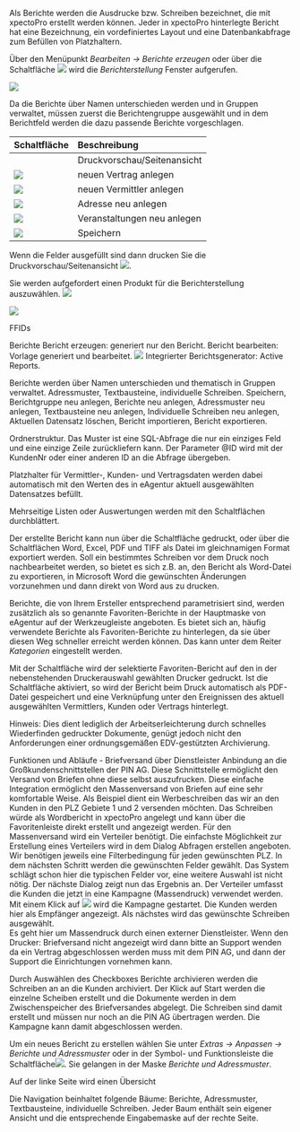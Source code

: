 Als Berichte werden die Ausdrucke bzw. Schreiben bezeichnet, die mit xpectoPro erstellt werden können. Jeder in xpectoPro hinterlegte Bericht hat eine Bezeichnung, ein vordefiniertes Layout und eine Datenbankabfrage zum Befüllen von Platzhaltern. 

Über den Menüpunkt  *Bearbeiten → Berichte erzeugen*  oder über die Schaltfläche ![](http://xpecto.github.io/docs/img/img_1429027617646.png) wird  die *Berichterstellung* Fenster aufgerufen. 

![](http://xpecto.github.io/docs/img/img_1439379073314.png)

Da die Berichte über Namen unterschieden werden und in Gruppen verwaltet, müssen zuerst die Berichtengruppe ausgewählt und in dem Berichtfeld werden die dazu passende Berichte vorgeschlagen. 

|  Schaltfläche            |    Beschreibung     |  
| ------------- |:-------------| 
|       | Druckvorschau/Seitenansicht| 
| ![](http://xpecto.github.io/docs/img/img_1439381184713.png) | neuen Vertrag anlegen| 
| ![](http://xpecto.github.io/docs/img/img_1439381119609.png)     | neuen Vermittler anlegen | 
| ![](http://xpecto.github.io/docs/img/img_1429027337842.png)      | Adresse neu anlegen | 
| ![](http://xpecto.github.io/docs/img/img_1429027370695.png)      | Veranstaltungen neu anlegen | 
| ![](http://xpecto.github.io/docs/img/img_1429027405943.png)      | Speichern | 

Wenn die Felder ausgefüllt sind dann drucken Sie die Druckvorschau/Seitenansicht  ![](http://xpecto.github.io/docs/img/img_1435072419471.png). 

Sie werden aufgefordert einen Produkt für die Berichterstellung auszuwählen.
![](http://xpecto.github.io/docs/img/img_1435072508917.png)

![](http://xpecto.github.io/docs/img/img_1435071898992.png)

FFIDs 

Berichte 
Bericht erzeugen: generiert nur den Bericht. 
Bericht bearbeiten: Vorlage generiert und bearbeitet. ![](http://xpecto.github.io/docs/img/img_1429027648565.png)
Integrierter Berichtsgenerator: Active Reports. 

Berichte werden über Namen unterschieden und thematisch in Gruppen verwaltet. 
Adressmuster, Textbausteine, individuelle Schreiben. 
Speichern, Berichtgruppe neu anlegen, Berichte neu anlegen, Adressmuster neu anlegen, Textbausteine neu anlegen, Individuelle Schreiben neu anlegen, Aktuellen Datensatz löschen, Bericht importieren, Bericht exportieren. 

Ordnerstruktur. 
Das Muster ist eine SQL-Abfrage die nur ein einziges Feld und eine einzige Zeile zurückliefern kann. Der Parameter @ID wird mit der KundenNr oder einer anderen ID an die Abfrage übergeben.

Platzhalter für Vermittler-, Kunden- und Vertragsdaten werden dabei automatisch mit den Werten des in eAgentur aktuell ausgewählten Datensatzes befüllt.

Mehrseitige Listen oder Auswertungen werden mit den Schaltflächen  durchblättert.

Der erstellte Bericht kann nun über die Schaltfläche gedruckt, oder über die Schaltflächen Word, Excel, PDF und TIFF als Datei im gleichnamigen Format exportiert werden. Soll ein bestimmtes Schreiben vor dem Druck noch nachbearbeitet werden, so bietet es sich z.B. an, den Bericht als Word-Datei zu exportieren, in Microsoft Word die gewünschten Änderungen vorzunehmen und dann direkt von Word aus zu drucken.

Berichte, die von Ihrem Ersteller entsprechend parametrisiert sind, werden zusätzlich als so genannte Favoriten-Berichte in der Hauptmaske von eAgentur auf der Werkzeugleiste angeboten. Es bietet sich an, häufig verwendete Berichte als Favoriten-Berichte zu hinterlegen, da sie über diesen Weg schneller erreicht werden können. Das kann unter dem Reiter *Kategorien* eingestellt werden.

Mit der Schaltfläche wird der selektierte Favoriten-Bericht auf den in der nebenstehenden Druckerauswahl gewählten Drucker gedruckt. Ist die Schaltfläche aktiviert, so wird der Bericht beim Druck automatisch als PDF-Datei gespeichert und eine Verknüpfung unter den Ereignissen des aktuell ausgewählten Vermittlers, Kunden oder Vertrags hinterlegt.

Hinweis: Dies dient lediglich der Arbeitserleichterung durch schnelles Wiederfinden gedruckter Dokumente, genügt jedoch nicht den Anforderungen einer ordnungsgemäßen EDV-gestützten Archivierung.

Funktionen und Abläufe - Briefversand über Dienstleister 
Anbindung an die Großkundenschnittstellen der PIN AG. Diese Schnittstelle ermöglicht den Versand von Briefen ohne diese selbst auszufrucken. Diese einfache Integration ermöglicht den Massenversand von Briefen auf eine sehr komfortable Weise. Als Beispiel dient ein Werbeschreiben das wir an den Kunden in den PLZ Gebiete 1 und 2 versenden möchten. Das Schreiben würde als Wordbericht in xpectoPro angelegt und kann über die Favoritenleiste   direkt erstellt und angezeigt werden. Für den Massenversand wird ein Verteiler benötigt. Die einfachste Möglichkeit zur Erstellung eines Verteilers wird in dem Dialog Abfragen erstellen angeboten.  
Wir benötigen jeweils eine Filterbedingung für jeden gewünschten PLZ. In dem nächsten Schritt werden die gewünschten Felder gewählt. Das System schlägt schon hier die typischen Felder vor, eine weitere Auswahl ist nicht nötig. Der nächste Dialog zeigt nun das Ergebnis an. Der Verteiler umfasst die Kunden die jetzt in eine Kampagne (Massendruck) verwendet werden. Mit einem Klick auf ![](http://xpecto.github.io/docs/img/img_1429266575881.png) wird die Kampagne gestartet. Die Kunden werden hier als Empfänger angezeigt. Als nächstes wird das gewünschte Schreiben ausgewählt.  
Es geht hier um Massendruck durch einen externer Dienstleister.
Wenn den Drucker: Briefversand nicht angezeigt wird dann bitte an Support wenden da ein Vertrag abgeschlossen werden muss mit dem PIN AG, und dann der Support die Einrichtungen vornehmen kann. 

Durch Auswählen des Checkboxes Berichte archivieren werden die Schreiben an an die Kunden archiviert. Der Klick auf Start werden die einzelne Scheiben erstellt und die Dokumente werden in dem Zwischenspeicher des Briefversandes abgelegt. Die Schreiben sind damit erstellt und müssen nur noch an die PIN AG übertragen werden. Die Kampagne kann damit abgeschlossen werden.

Um ein neues Bericht zu erstellen wählen Sie unter *Extras → Anpassen → Berichte und Adressmuster* oder in der Symbol- und Funktionsleiste die Schaltfläche![](http://xpecto.github.io/docs/img/img_1429027648565.png).  Sie gelangen in der Maske *Berichte und Adressmuster*.

Auf der linke Seite wird einen Übersicht 

Die Navigation beinhaltet folgende Bäume: Berichte, Adressmuster, Textbausteine, individuelle Schreiben. Jeder Baum enthält sein eigener Ansicht und die entsprechende Eingabemaske auf der rechte Seite.